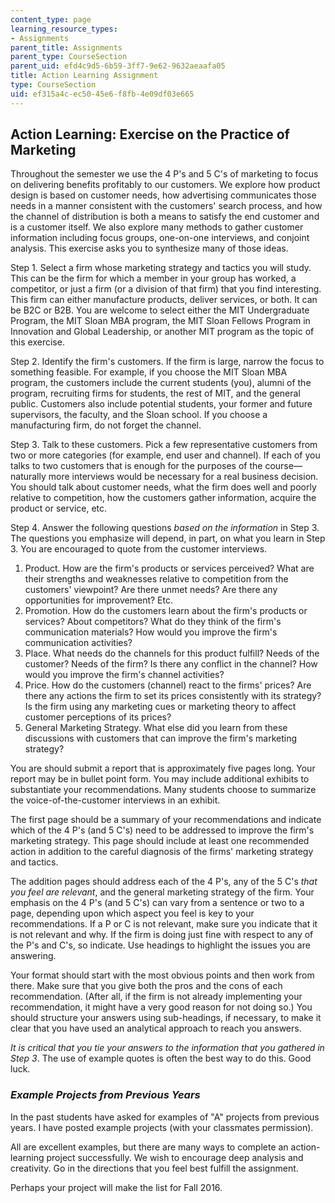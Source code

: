 ```yaml
---
content_type: page
learning_resource_types:
- Assignments
parent_title: Assignments
parent_type: CourseSection
parent_uid: efd4c9d5-6b59-3ff7-9e62-9632aeaafa05
title: Action Learning Assignment
type: CourseSection
uid: ef315a4c-ec50-45e6-f8fb-4e09df03e665
---
```


Action Learning: Exercise on the Practice of Marketing
------------------------------------------------------

Throughout the semester we use the 4 P's and 5 C's of marketing to focus on delivering benefits profitably to our customers. We explore how product design is based on customer needs, how advertising communicates those needs in a manner consistent with the customers' search process, and how the channel of distribution is both a means to satisfy the end customer and is a customer itself. We also explore many methods to gather customer information including focus groups, one-on-one interviews, and conjoint analysis. This exercise asks you to synthesize many of those ideas.

Step 1. Select a firm whose marketing strategy and tactics you will study. This can be the firm for which a member in your group has worked, a competitor, or just a firm (or a division of that firm) that you find interesting. This firm can either manufacture products, deliver services, or both. It can be B2C or B2B. You are welcome to select either the MIT Undergraduate Program, the MIT Sloan MBA program, the MIT Sloan Fellows Program in Innovation and Global Leadership, or another MIT program as the topic of this exercise.

Step 2. Identify the firm's customers. If the firm is large, narrow the focus to something feasible. For example, if you choose the MIT Sloan MBA program, the customers include the current students (you), alumni of the program, recruiting firms for students, the rest of MIT, and the general public. Customers also include potential students, your former and future supervisors, the faculty, and the Sloan school. If you choose a manufacturing firm, do not forget the channel.

Step 3. Talk to these customers. Pick a few representative customers from two or more categories (for example, end user and channel). If each of you talks to two customers that is enough for the purposes of the course—naturally more interviews would be necessary for a real business decision. You should talk about customer needs, what the firm does well and poorly relative to competition, how the customers gather information, acquire the product or service, etc.

Step 4. Answer the following questions _based on the information_ in Step 3. The questions you emphasize will depend, in part, on what you learn in Step 3. You are encouraged to quote from the customer interviews.

1.  Product. How are the firm's products or services perceived? What are their strengths and weaknesses relative to competition from the customers' viewpoint? Are there unmet needs? Are there any opportunities for improvement? Etc.
2.  Promotion. How do the customers learn about the firm's products or services? About competitors? What do they think of the firm's communication materials? How would you improve the firm's communication activities?
3.  Place. What needs do the channels for this product fulfill? Needs of the customer? Needs of the firm? Is there any conflict in the channel? How would you improve the firm's channel activities?
4.  Price. How do the customers (channel) react to the firms' prices? Are there any actions the firm to set its prices consistently with its strategy? Is the firm using any marketing cues or marketing theory to affect customer perceptions of its prices?
5.  General Marketing Strategy. What else did you learn from these discussions with customers that can improve the firm's marketing strategy?

You are should submit a report that is approximately five pages long. Your report may be in bullet point form. You may include additional exhibits to substantiate your recommendations. Many students choose to summarize the voice-of-the-customer interviews in an exhibit.

The first page should be a summary of your recommendations and indicate which of the 4 P's (and 5 C's) need to be addressed to improve the firm's marketing strategy. This page should include at least one recommended action in addition to the careful diagnosis of the firms' marketing strategy and tactics.

The addition pages should address each of the 4 P's, any of the 5 C's _that you feel are relevant_, and the general marketing strategy of the firm. Your emphasis on the 4 P's (and 5 C's) can vary from a sentence or two to a page, depending upon which aspect you feel is key to your recommendations. If a P or C is not relevant, make sure you indicate that it is not relevant and why. If the firm is doing just fine with respect to any of the P's and C's, so indicate. Use headings to highlight the issues you are answering.

Your format should start with the most obvious points and then work from there. Make sure that you give both the pros and the cons of each recommendation. (After all, if the firm is not already implementing your recommendation, it might have a very good reason for not doing so.) You should structure your answers using sub-headings, if necessary, to make it clear that you have used an analytical approach to reach you answers.

_It is critical that you tie your answers to the information that you gathered in Step 3_. The use of example quotes is often the best way to do this. Good luck.

### _Example Projects from Previous Years_

In the past students have asked for examples of "A" projects from previous years. I have posted example projects (with your classmates permission).

All are excellent examples, but there are many ways to complete an action-learning project successfully. We wish to encourage deep analysis and creativity. Go in the directions that you feel best fulfill the assignment.

Perhaps your project will make the list for Fall 2016.